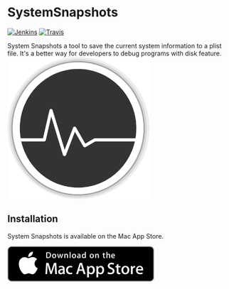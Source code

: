 # SystemSnapshots
[![Jenkins](https://img.shields.io/badge/license-MIT-red.svg)](https://github.com/HsiangHo/SystemSnapshots/blob/master/LICENSE)
[![Travis](https://img.shields.io/badge/platform-macOS-yellow.svg)]()

System Snapshots a tool to save the current system information to a plist file. It's a better way for developers to debug programs with disk feature.
<img src="img/icon.png" width="320px">

## Installation

System Snapshots is available on the Mac App Store.

[![download on the Mac App Store](img/MAS_badge.svg)](https://itunes.apple.com/app/id1447846847)
